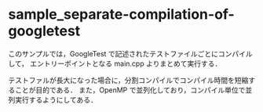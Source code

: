 # sample_separate-compilation-of-googletest

このサンプルでは，GoogleTest で記述されたテストファイルごとにコンパイルして，
エントリーポイントとなる main.cpp よりまとめて実行する．

テストファルが長大になった場合に，分割コンパイルでコンパイル時間を短縮することが目的である．
また，OpenMP で並列化しており，コンパイル単位で並列実行するようにしてある．

